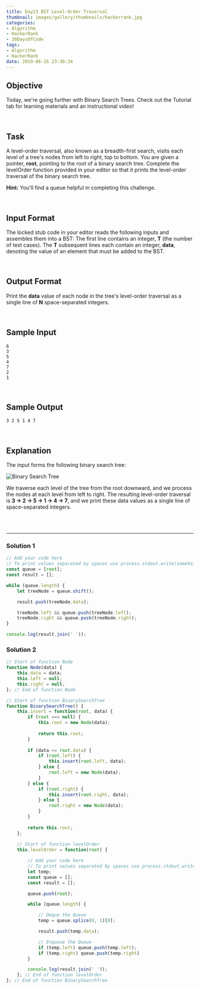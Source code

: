 ```yaml
---
title: Day23 BST Level-Order Traversal
thumbnail: images/gallery/thumbnails/hackerrank.jpg
categories:
- Algorithm
- HackerRank
- 30DaysOfCode
tags:
- Algorithm
- HackerRank
date: 2019-06-16 23:30:34
---
```


## Objective

Today, we're going further with Binary Search Trees. Check out the Tutorial tab for learning materials and an instructional video!

<br/>

## Task

A level-order traversal, also known as a breadth-first search, visits each level of a tree's nodes from left to right, top to bottom. You are given a pointer, **root**, pointing to the root of a binary search tree. Complete the levelOrder function provided in your editor so that it prints the level-order traversal of the binary search tree.

**Hint:** You'll find a queue helpful in completing this challenge.

<!-- more -->
<br/>

## Input Format

The locked stub code in your editor reads the following inputs and assembles them into a BST: 
The first line contains an integer, **T** (the number of test cases). 
The **T** subsequent lines each contain an integer, **data**, denoting the value of an element that must be added to the BST.

<br/>

## Output Format

Print the **data** value of each node in the tree's level-order traversal as a single line of **N** space-separated integers.

<br/>

## Sample Input

```
6
3
5
4
7
2
1
```

<br/>

## Sample Output

```
3 2 5 1 4 7 
```

<br/>

## Explanation

The input forms the following binary search tree: <br/>

![Binary Search Tree](https://s3.amazonaws.com/hr-challenge-images/17176/1461696188-8eddd12300-BST.png)


We traverse each level of the tree from the root downward, and we process the nodes at each level from left to right. The resulting level-order traversal is **3 -> 2 -> 5 -> 1 -> 4 -> 7**, and we print these data values as a single line of space-separated integers.

<br/>
<br/>

---

### Solution 1

```javascript
// Add your code here
// To print values separated by spaces use process.stdout.write(someValue + ' ')
const queue = [root];
const result = [];

while (queue.length) {
    let treeNode = queue.shift();

    result.push(treeNode.data);

    treeNode.left && queue.push(treeNode.left);
    treeNode.right && queue.push(treeNode.right);
}

console.log(result.join(' '));

```

### Solution 2
```javascript
// Start of function Node
function Node(data) {
    this.data = data;
    this.left = null;
    this.right = null;
}; // End of function Node

// Start of function BinarySearchTree
function BinarySearchTree() {
    this.insert = function(root, data) {
        if (root === null) {
            this.root = new Node(data);
            
            return this.root;
        }
        
        if (data <= root.data) {
            if (root.left) {
                this.insert(root.left, data);
            } else {
                root.left = new Node(data);
            }
        } else {
            if (root.right) {
                this.insert(root.right, data);
            } else {
                root.right = new Node(data);
            }
        }
        
        return this.root;
    };
    
    // Start of function levelOrder
    this.levelOrder = function(root) {

        // Add your code here
        // To print values separated by spaces use process.stdout.write(someValue + ' ')
        let temp;
        const queue = [];
        const result = [];

        queue.push(root);

        while (queue.length) {

            // Deque the Queue
            temp = queue.splice(0, 1)[0];

            result.push(temp.data);

            // Enqueue the Queue
            if (temp.left) queue.push(temp.left);
            if (temp.right) queue.push(temp.right)
        }

        console.log(result.join(' '));
	}; // End of function levelOrder
}; // End of function BinarySearchTree

```